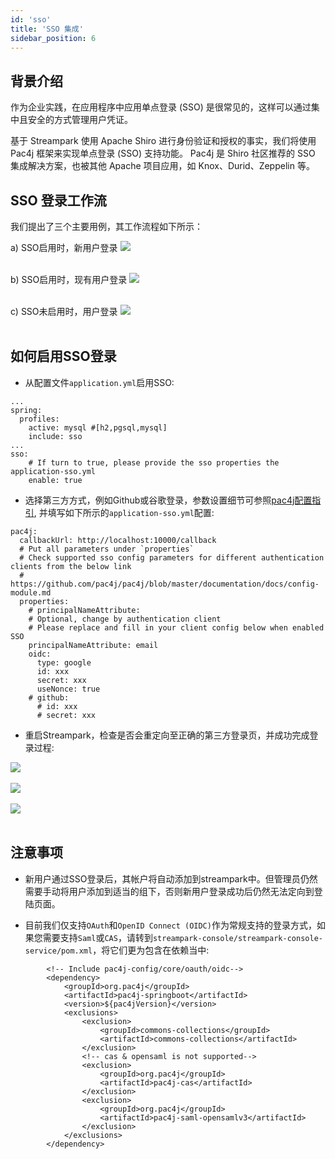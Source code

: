 ```yaml
---
id: 'sso'
title: 'SSO 集成'
sidebar_position: 6
---
```


## 背景介绍
作为企业实践，在应用程序中应用单点登录 (SSO) 是很常见的，这样可以通过集中且安全的方式管理用户凭证。

基于 Streampark 使用 Apache Shiro 进行身份验证和授权的事实，我们将使用 Pac4j 框架来实现单点登录 (SSO) 支持功能。 Pac4j 是 Shiro 社区推荐的 SSO 集成解决方案，也被其他 Apache 项目应用，如 Knox、Durid、Zeppelin 等。


## SSO 登录工作流
我们提出了三个主要用例，其工作流程如下所示：

a) SSO启用时，新用户登录
<img src="/doc/image/sso/new-user-login-process.png"/><br></br>

b) SSO启用时，现有用户登录
<img src="/doc/image/sso/existing-user-login-process.png"/><br></br>

c) SSO未启用时，用户登录
<img src="/doc/image/sso/user-login-sso-not-enabled.png"/><br></br>

## 如何启用SSO登录
- 从配置文件`application.yml`启用SSO:
```
...
spring:
  profiles:
    active: mysql #[h2,pgsql,mysql]
    include: sso
...
sso:
    # If turn to true, please provide the sso properties the application-sso.yml
    enable: true
```

- 选择第三方方式，例如Github或谷歌登录，参数设置细节可参照[pac4j配置指引](https://github.com/pac4j/pac4j/blob/master/documentation/docs/config-module.md), 并填写如下所示的`application-sso.yml`配置:
```
pac4j:
  callbackUrl: http://localhost:10000/callback
  # Put all parameters under `properties`
  # Check supported sso config parameters for different authentication clients from the below link
  # https://github.com/pac4j/pac4j/blob/master/documentation/docs/config-module.md
  properties:
    # principalNameAttribute:
    # Optional, change by authentication client
    # Please replace and fill in your client config below when enabled SSO
    principalNameAttribute: email
    oidc:
      type: google
      id: xxx
      secret: xxx
      useNonce: true
    # github:
      # id: xxx
      # secret: xxx
```

- 重启Streampark，检查是否会重定向至正确的第三方登录页，并成功完成登录过程:

<img src="/doc/image/sso/github-login.png"/><br></br>
<img src="/doc/image/sso/google-login.png"/><br></br>
<img src="/doc/image/sso/login-success-redirect.png"/><br></br>

## 注意事项
- 新用户通过SSO登录后，其帐户将自动添加到streampark中。但管理员仍然需要手动将用户添加到适当的组下，否则新用户登录成功后仍然无法定向到登陆页面。

- 目前我们仅支持`OAuth`和`OpenID Connect (OIDC)`作为常规支持的登录方式，如果您需要支持`Saml`或`CAS`，请转到`streampark-console/streampark-console-service/pom.xml`，将它们更为包含在依赖当中:
```
        <!-- Include pac4j-config/core/oauth/oidc-->
        <dependency>
            <groupId>org.pac4j</groupId>
            <artifactId>pac4j-springboot</artifactId>
            <version>${pac4jVersion}</version>
            <exclusions>
                <exclusion>
                    <groupId>commons-collections</groupId>
                    <artifactId>commons-collections</artifactId>
                </exclusion>
                <!-- cas & opensaml is not supported-->
                <exclusion>
                    <groupId>org.pac4j</groupId>
                    <artifactId>pac4j-cas</artifactId>
                </exclusion>
                <exclusion>
                    <groupId>org.pac4j</groupId>
                    <artifactId>pac4j-saml-opensamlv3</artifactId>
                </exclusion>
            </exclusions>
        </dependency>
```
